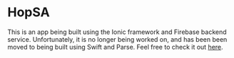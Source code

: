 # HopSA

This is an app being built using the Ionic framework and Firebase backend service. Unfortunately, it is no longer being worked on, and has been been moved to being built using Swift and Parse. Feel free to check it out [here](https://github.com/airikura/HopSA).
